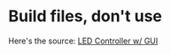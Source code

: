 # Build files, don't use
Here's the source: <a href="https://github.com/imm0rta1693/LED-Controller-w-GUI"> LED Controller w/ GUI </a>

